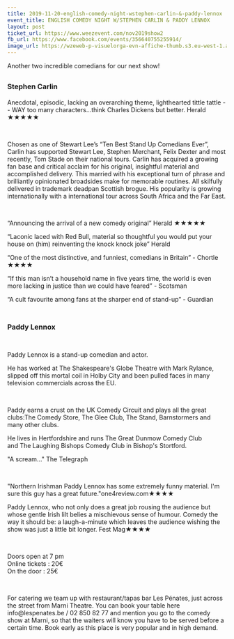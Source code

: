 ```yaml
---
title: 2019-11-20-english-comedy-night-wstephen-carlin-&-paddy-lennox
event_title: ENGLISH COMEDY NIGHT W/STEPHEN CARLIN & PADDY LENNOX
layout: post
ticket_url: https://www.weezevent.com/nov2019show2
fb_url: https://www.facebook.com/events/356640755255914/
image_url: https://wzeweb-p-visuelorga-evn-affiche-thumb.s3.eu-west-1.amazonaws.com/affiche_500434.thumb53700.1566903345.jpg
---
```

<p>Another two incredible comedians for our next show!</p><h2><span style="font-size:16px;">Stephen Carlin</span></h2><p>Anecdotal, episodic, lacking an overarching theme, lighthearted tittle tattle - - WAY too many characters…think Charles Dickens but better. Herald ★★★★★</p><p>&nbsp;</p><p>Chosen as one of Stewart Lee’s “Ten Best Stand Up Comedians Ever”, Carlin has supported Stewart Lee, Stephen Merchant, Felix Dexter and most recently, Tom Stade on their national tours. Carlin has acquired a growing fan base and critical acclaim for his original, insightful material and accomplished delivery. This married with his exceptional turn of phrase and brilliantly opinionated broadsides make for memorable routines. All skilfully delivered in trademark deadpan Scottish brogue. His popularity is growing internationally with a international tour across South Africa and the Far East.</p><p>&nbsp;</p><p>“Announcing the arrival of a new comedy original” Herald ★★★★★</p><p>“Laconic laced with Red Bull, material so thoughtful you would put your house on (him) reinventing the knock knock joke” Herald</p><p>“One of the most distinctive, and funniest, comedians in Britain” - Chortle ★★★★</p><p>“If this man isn’t a household name in five years time, the world is even more lacking in justice than we could have feared” - Scotsman</p><p>“A cult favourite among fans at the sharper end of stand-up” - Guardian</p><p>&nbsp;</p><p><span style="font-size:16px;"><strong>Paddy Lennox</strong></span></p><p>&nbsp;</p><p>Paddy Lennox is a stand-up comedian and actor.&nbsp;</p><p>He has worked at The Shakespeare's Globe Theatre with Mark Rylance, slipped off this mortal coil in Holby City and been pulled faces in many television commercials across the EU.</p><p>&nbsp;</p><p>Paddy earns a crust on the UK Comedy Circuit and plays all the great clubs:The Comedy Store, The Glee Club, The Stand, Barnstormers and many other clubs.&nbsp;</p><p>He lives in Hertfordshire and runs The Great Dunmow Comedy Club and&nbsp;The Laughing Bishops Comedy Club in Bishop's Stortford.</p><p>"A scream..."&nbsp;The Telegraph</p><p>&nbsp;</p><p>​"Northern Irishman Paddy Lennox has some extremely funny material. I'm sure this guy has a great future."one4review.com★★★★</p><p>​Paddy Lennox, who not only does a great job rousing the audience but whose gentle Irish lilt belies a mischievous sense of humour. Comedy the way it should be: a laugh-a-minute which leaves the audience wishing the show was just a little bit longer.&nbsp;Fest Mag★★★★</p><p>&nbsp;</p><p><span>Doors open at 7 pm<br>Online tickets : 20€<br>On the door : 25€</span></p><p>&nbsp;</p><p><span><span>For catering we team up with restaurant/tapas bar Les Pénates, just across the street from Marni Theatre. You can book your table here info@lespenates.be / 02 850 82 77 and mention you go to the comedy show at Marni, so that the waiters will know you have to be served before a certain time. Book early as this place is very popular and in high demand.</span></span></p>